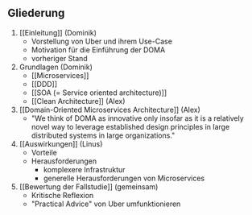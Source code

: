 ## Gliederung
1. [[Einleitung]] (Dominik)
	- Vorstellung von Uber und ihrem Use-Case
	- Motivation für die Einführung der DOMA
	- vorheriger Stand
2. Grundlagen (Dominik)
	- [[Microservices]]
	- [[DDD]]
	- [[SOA (= Service oriented architecture)]]
	- [[Clean Architecture]] (Alex)
3. [[Domain-Oriented Microservices Architecture]] (Alex)
	- "We think of DOMA as innovative only insofar as it is a relatively novel way to leverage established design principles in large distributed systems in large organizations."
4. [[Auswirkungen]] (Linus)
	- Vorteile
	- Herausforderungen
		- komplexere Infrastruktur
		- generelle Herausforderungen von Microservices
5. [[Bewertung der Fallstudie]] (gemeinsam)
	- Kritische Reflexion
	- "Practical Advice" von Uber umfunktionieren
